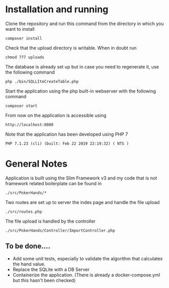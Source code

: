 # Installation and running

Clone the repository and run this command from the directory in which you want to install
    
    composer install

Check that the upload directory is writable. When in doubt run

    chmod 777 uploads
    
The database is already set up but in case you need to regenerate it, use the following command

    php ./bin/SQLLIteCreateTable.php

Start the application using the php built-in webserver with the following command

    composer start

From now on the application is accessible using 
    
    http://localhost:8080

Note that the application has been developed using PHP 7

    PHP 7.1.23 (cli) (built: Feb 22 2019 22:19:32) ( NTS )

# General Notes

Application is built using the Slim Framework v3 and my code that is not framework related boilerplate can be found in 

    ./src/PokerHands/* 

Two routes are set up to server the index page and handle the file upload

    ./src/routes.php
    
The file upload is handled by the controller
   
    ./src/PokerHands/Controller/ImportController.php

## To be done....
    
* Add some unit tests, especially to validate the algorithm that calculates the hand value.
* Replace the SQLite with a DB Server
* Containerize the application. (There is already a docker-compose.yml but this hasn't been checked)